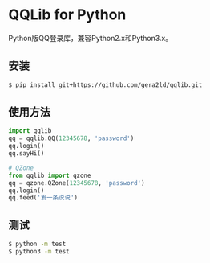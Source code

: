 QQLib for Python
===

Python版QQ登录库，兼容Python2.x和Python3.x。

安装
---
``` sh
$ pip install git+https://github.com/gera2ld/qqlib.git
```

使用方法
---
``` python
import qqlib
qq = qqlib.QQ(12345678, 'password')
qq.login()
qq.sayHi()

# QZone
from qqlib import qzone
qq = qzone.QZone(12345678, 'password')
qq.login()
qq.feed('发一条说说')
```

测试
---
``` sh
$ python -m test
$ python3 -m test
```
